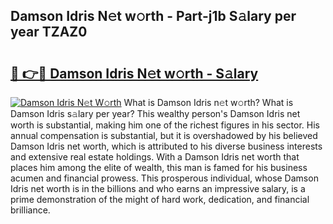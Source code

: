 ## Damson Idris N𝚎t w𝚘rth - Part-j1b S𝚊lary per year TZAZ0

# <h2><a href="http://gc4pc0p.nevu.top/?p=Damson+Idris">🔗 👉🔴 Damson Idris N𝚎t w𝚘rth - S𝚊lary</a></h2>

[![Damson Idris N𝚎t W𝚘rth](https://i.imgur.com/Oavwk0R.jpeg)](http://gc4pc0p.nevu.top/?p=Damson+Idris)
What is Damson Idris n𝚎t w𝚘rth? What is Damson Idris s𝚊lary per year?
This wealthy person's Damson Idris net worth is substantial, making him one of the richest figures in his sector. His annual compensation is substantial, but it is overshadowed by his believed Damson Idris net worth, which is attributed to his diverse business interests and extensive real estate holdings. With a Damson Idris net worth that places him among the elite of wealth, this man is famed for his business acumen and financial prowess. This prosperous individual, whose Damson Idris net worth is in the billions and who earns an impressive salary, is a prime demonstration of the might of hard work, dedication, and financial brilliance.
